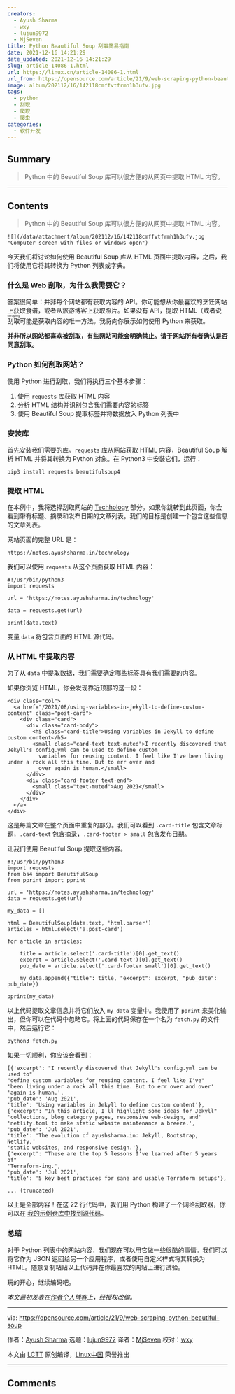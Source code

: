 ```yaml
---
creators:
  - Ayush Sharma
  - wxy
  - lujun9972
  - MjSeven
title: Python Beautiful Soup 刮取简易指南
date: 2021-12-16 14:21:29
date_updated: 2021-12-16 14:21:29
slug: article-14086-1.html
url: https://linux.cn/article-14086-1.html
url_from: https://opensource.com/article/21/9/web-scraping-python-beautiful-soup
image: album/202112/16/142118cmffvtfrmh1h3ufv.jpg
tags:
  - python
  - 刮取
  - 爬取
  - 爬虫
categories:
  - 软件开发
---
```


## Summary

> Python 中的 Beautiful Soup 库可以很方便的从网页中提取 HTML 内容。

***

<!-- more -->

## Contents

> 
> Python 中的 Beautiful Soup 库可以很方便的从网页中提取 HTML 内容。
> 
> 
> 

`![](/data/attachment/album/202112/16/142118cmffvtfrmh1h3ufv.jpg "Computer screen with files or windows open")`

今天我们将讨论如何使用 Beautiful Soup 库从 HTML 页面中提取内容，之后，我们将使用它将其转换为 Python 列表或字典。

### 什么是 Web 刮取，为什么我需要它？

答案很简单：并非每个网站都有获取内容的 API。你可能想从你最喜欢的烹饪网站上获取食谱，或者从旅游博客上获取照片。如果没有 API，提取 HTML（或者说 <ruby> 刮取 <rt>  scraping </rt></ruby> 可能是获取内容的唯一方法。我将向你展示如何使用 Python 来获取。

**并非所以网站都喜欢被刮取，有些网站可能会明确禁止。请于网站所有者确认是否同意刮取。**

### Python 如何刮取网站？

使用 Python 进行刮取，我们将执行三个基本步骤：

1. 使用 `requests` 库获取 HTML 内容
2. 分析 HTML 结构并识别包含我们需要内容的标签
3. 使用 Beautiful Soup 提取标签并将数据放入 Python 列表中

### 安装库

首先安装我们需要的库。`requests` 库从网站获取 HTML 内容，Beautiful Soup 解析 HTML 并将其转换为 Python 对象。在 Python3 中安装它们，运行：

```shell
pip3 install requests beautifulsoup4
```

### 提取 HTML

在本例中，我将选择刮取网站的 [Techhology](https://notes.ayushsharma.in/technology) 部分。如果你跳转到此页面，你会看到带有标题、摘录和发布日期的文章列表。我们的目标是创建一个包含这些信息的文章列表。

网站页面的完整 URL 是：

```shell
https://notes.ayushsharma.in/technology
```

我们可以使用 `requests` 从这个页面获取 HTML 内容：

```shell
#!/usr/bin/python3
import requests

url = 'https://notes.ayushsharma.in/technology'

data = requests.get(url)

print(data.text)
```

变量 `data` 将包含页面的 HTML 源代码。

### 从 HTML 中提取内容

为了从 `data` 中提取数据，我们需要确定哪些标签具有我们需要的内容。

如果你浏览 HTML，你会发现靠近顶部的这一段：

```shell
<div class="col">
  <a href="/2021/08/using-variables-in-jekyll-to-define-custom-content" class="post-card">
    <div class="card">
      <div class="card-body">
        <h5 class="card-title">Using variables in Jekyll to define custom content</h5>
        <small class="card-text text-muted">I recently discovered that Jekyll's config.yml can be used to define custom
          variables for reusing content. I feel like I've been living under a rock all this time. But to err over and
          over again is human.</small>
      </div>
      <div class="card-footer text-end">
        <small class="text-muted">Aug 2021</small>
      </div>
    </div>
  </a>
</div>
```

这是每篇文章在整个页面中重复的部分。我们可以看到 `.card-title` 包含文章标题，`.card-text` 包含摘录，`.card-footer > small` 包含发布日期。

让我们使用 Beautiful Soup 提取这些内容。

```shell
#!/usr/bin/python3
import requests
from bs4 import BeautifulSoup
from pprint import pprint

url = 'https://notes.ayushsharma.in/technology'
data = requests.get(url)

my_data = []

html = BeautifulSoup(data.text, 'html.parser')
articles = html.select('a.post-card')

for article in articles:

    title = article.select('.card-title')[0].get_text()
    excerpt = article.select('.card-text')[0].get_text()
    pub_date = article.select('.card-footer small')[0].get_text()

    my_data.append({"title": title, "excerpt": excerpt, "pub_date": pub_date})

pprint(my_data)
```

以上代码提取文章信息并将它们放入 `my_data` 变量中。我使用了 `pprint` 来美化输出，但你可以在代码中忽略它。将上面的代码保存在一个名为 `fetch.py` 的文件中，然后运行它：

```shell
python3 fetch.py
```

如果一切顺利，你应该会看到：

```shell
[{'excerpt': "I recently discovered that Jekyll's config.yml can be used to"
"define custom variables for reusing content. I feel like I've"
'been living under a rock all this time. But to err over and over'
'again is human.',
'pub_date': 'Aug 2021',
'title': 'Using variables in Jekyll to define custom content'},
{'excerpt': "In this article, I'll highlight some ideas for Jekyll"
'collections, blog category pages, responsive web-design, and'
'netlify.toml to make static website maintenance a breeze.',
'pub_date': 'Jul 2021',
'title': 'The evolution of ayushsharma.in: Jekyll, Bootstrap, Netlify,'
'static websites, and responsive design.'},
{'excerpt': "These are the top 5 lessons I've learned after 5 years of"
'Terraform-ing.',
'pub_date': 'Jul 2021',
'title': '5 key best practices for sane and usable Terraform setups'},

... (truncated)
```

以上是全部内容！在这 22 行代码中，我们用 Python 构建了一个网络刮取器，你可以在 [我的示例仓库中找到源代码](https://gitlab.com/ayush-sharma/example-assets/-/blob/fd7d2dfbfa3ca34103402993b35a61cbe943bcf3/programming/beautiful-soup/fetch.py)。

### 总结

对于 Python 列表中的网站内容，我们现在可以用它做一些很酷的事情。我们可以将它作为 JSON 返回给另一个应用程序，或者使用自定义样式将其转换为 HTML。随意复制粘贴以上代码并在你最喜欢的网站上进行试验。

玩的开心，继续编码吧。

*本文最初发表在[作者个人博客](https://notes.ayushsharma.in/2021/08/a-guide-to-web-scraping-in-python-using-beautifulsoup)上，经授权改编。*

---

via: <https://opensource.com/article/21/9/web-scraping-python-beautiful-soup>

作者：[Ayush Sharma](https://opensource.com/users/ayushsharma) 选题：[lujun9972](https://github.com/lujun9972) 译者：[MjSeven](https://github.com/MjSeven) 校对：[wxy](https://github.com/wxy)

本文由 [LCTT](https://github.com/LCTT/TranslateProject) 原创编译，[Linux中国](https://linux.cn/) 荣誉推出

***

## Comments
